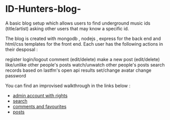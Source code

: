 # ID-Hunters-blog-

A basic blog setup which allows users to find underground music ids (title/artist) asking other users that may know a specific id.

The blog is created with mongodb , nodejs , express for the back end and html/css templates for the front end.
Each user has the following actions in their desposal :

register
login/logout
comment (edit/delete)
make a new post (edit/delete)
like/unlike other people's posts
watch/unwatch other people's posts
search records based on lastfm's open api results
set/change avatar
change password




You can find an improvised walkthrough in the links below : 
* [admin account with rights](http://shorturl.at/gqrOS)
* [search](http://shorturl.at/eorEV)
* [comments and favourites](http://shorturl.at/bhiyA)
* [posts](http://shorturl.at/ckrwI)
